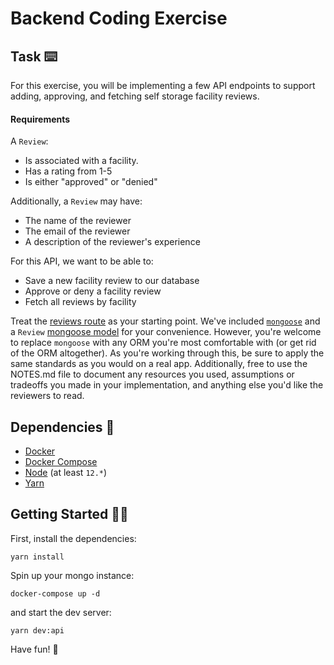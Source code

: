 # Backend Coding Exercise

## Task ⌨️
For this exercise, you will be implementing a few API endpoints to support adding, approving, and fetching self storage facility reviews.

#### Requirements
A `Review`:
- Is associated with a facility.
- Has a rating from 1-5
- Is either "approved" or "denied"

Additionally, a `Review` may have:
- The name of the reviewer
- The email of the reviewer
- A description of the reviewer's experience

For this API, we want to be able to:
- Save a new facility review to our database
- Approve or deny a facility review
- Fetch all reviews by facility

Treat the [reviews route](./src/api/routes/review.js) as your starting point. We've included [`mongoose`](https://mongoosejs.com/) and a `Review` [mongoose model](./src/data/models/review.js) for your convenience. However, you're welcome to replace `mongoose` with any ORM you're most comfortable with (or get rid of the ORM altogether). As you're working through this, be sure to apply the same standards as you would on a real app. Additionally, free to use the NOTES.md file to document any resources you used, assumptions or tradeoffs you made in your implementation, and anything else you'd like the reviewers to read.

## Dependencies 🔧
- [Docker](https://docs.docker.com/desktop/)
- [Docker Compose](https://docs.docker.com/compose/install/)
- [Node](https://nodejs.org/en/) (at least `12.*`)
- [Yarn](https://classic.yarnpkg.com/lang/en/)

## Getting Started 🏃‍♀️
First, install the dependencies:
```
yarn install
```

Spin up your mongo instance:
```
docker-compose up -d
```

and start the dev server:
```
yarn dev:api
```

Have fun! 💖
